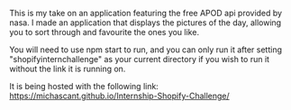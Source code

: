 This is my take on an application featuring the free APOD api provided by nasa. I made an application that displays the pictures of the day, allowing you to sort through and favourite the ones you like.
 
 You will need to use npm start to run, and you can only run it after setting "shopifyinternchallenge" as your current directory if you wish to run it without the link it is running on.

It is being hosted with the following link: https://michascant.github.io/Internship-Shopify-Challenge/